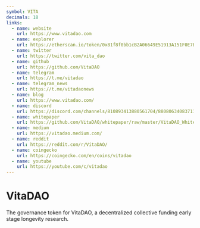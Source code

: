 ```yaml
---
symbol: VITA
decimals: 18
links:
  - name: website
    url: https://www.vitadao.com
  - name: explorer
    url: https://etherscan.io/token/0x81f8f0bb1cB2A06649E51913A151F0E7Ef6FA321
  - name: twitter
    url: https://twitter.com/vita_dao
  - name: github
    url: https://github.com/VitaDAO
  - name: telegram
    url: https://t.me/vitadao
  - name: telegram_news
    url: https://t.me/vitadaonews
  - name: blog
    url: https://www.vitadao.com/
  - name: discord
    url: https://discord.com/channels/810893413880561704/880806340837118022
  - name: whitepaper
    url: https://github.com/VitaDAO/whitepaper/raw/master/VitaDAO_Whitepaper.pdf
  - name: medium
    url: https://vitadao.medium.com/
  - name: reddit
    url: https://reddit.com/r/VitaDAO/
  - name: coingecko
    url: https://coingecko.com/en/coins/vitadao
  - name: youtube
    url: https://youtube.com/c/vitadao
---
```


# VitaDAO

The governance token for VitaDAO, a decentralized collective funding early stage longevity research.
